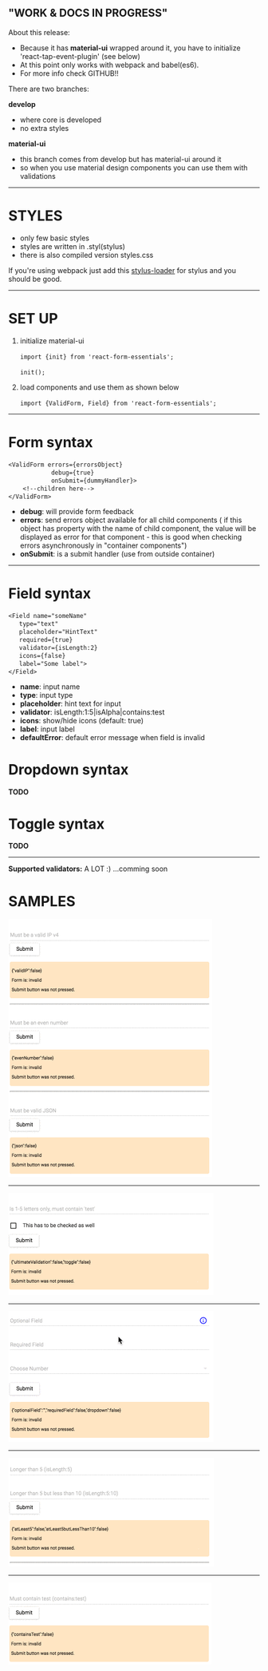 "WORK & DOCS IN PROGRESS"
----------------

About this release: 

- Because it has **material-ui** wrapped around it, you have to initialize 'react-tap-event-plugin' (see below) 
- At this point only works with webpack and babel(es6).
- For more info check GITHUB!!


There are two branches:

**develop**

 - where core is developed
 - no extra styles

**material-ui**

 - this branch comes from develop but has material-ui around it
 - so when you use material design components you can use them with validations

-----------------------------------

**STYLES**
==========

 - only few basic styles    
 - styles are written in .styl(stylus)
 - there is also compiled version styles.css

If you're using webpack just add this [stylus-loader](https://github.com/shama/stylus-loader) for stylus and you should be good.


-----------------------------------

**SET UP**
==========

1. initialize material-ui
    
    `import {init} from 'react-form-essentials';` 
    
    `init();`
    
    
2. load components and use them as shown below
    
    `import {ValidForm, Field} from 'react-form-essentials';`

-----------------------------------

**Form syntax**
===================

    <ValidForm errors={errorsObject}
			    debug={true}
			    onSubmit={dummyHandler}>
        <!--children here-->
	</ValidForm>


 - **debug**: will provide form feedback
 - **errors**: send errors object available for all child components ( if this object has property with the name of child component, the value will be displayed as error for that component - this is good when checking errors asynchronously in "container components")
 - **onSubmit**: is a submit handler (use from outside container)

---------------------

**Field syntax**
===================

    <Field name="someName"
       type="text"
       placeholder="HintText"
       required={true}
       validator={isLength:2}
       icons={false}
       label="Some label">
	</Field>

 - **name**: input name
 - **type**: input type
 - **placeholder**: hint text for input
 - **validator**: isLength:1:5|isAlpha|contains:test
 - **icons**: show/hide icons (default: true)
 - **label**: input label
 - **defaultError**: default error message when field is invalid

**Dropdown syntax**
===================
**TODO**


**Toggle syntax**
===================
**TODO**


-----------------------------------

**Supported validators:**
A LOT :) 
...comming soon

SAMPLES
=======

![enter image description here](example/gifs/5.gif)

-----------------------------------

![enter image description here](example/gifs/1.gif)

-----------------------------------

![enter image description here](example/gifs/2.gif)

-----------------------------------

![enter image description here](example/gifs/3.gif)

-----------------------------------

![enter image description here](example/gifs/4.gif)